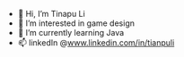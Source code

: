 - 👋 Hi, I’m Tinapu Li
- 👀 I’m interested in game design
- 🌱 I’m currently learning Java
- 📫 linkedIn @www.linkedin.com/in/tianpuli

<!---
templelii/templelii is a ✨ special ✨ repository because its `README.md` (this file) appears on your GitHub profile.
You can click the Preview link to take a look at your changes.
--->
